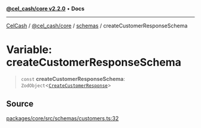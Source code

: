 [**@cel_cash/core v2.2.0**](../../README.md) • **Docs**

***

[CelCash](../../../../packages.md) / [@cel\_cash/core](../../README.md) / [schemas](../README.md) / createCustomerResponseSchema

# Variable: createCustomerResponseSchema

> `const` **createCustomerResponseSchema**: `ZodObject`\<[`CreateCustomerResponse`](../../index/type-aliases/CreateCustomerResponse.md)\>

## Source

[packages/core/src/schemas/customers.ts:32](https://github.com/Pyxlab/celcash/blob/f7cdc752c29f8a0dcef033e212602412d2050afc/packages/core/src/schemas/customers.ts#L32)
